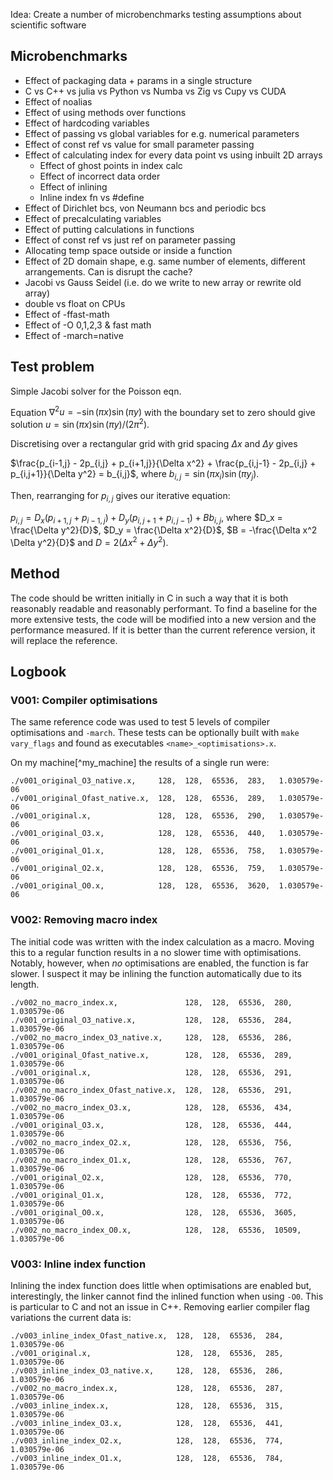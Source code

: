 Idea: Create a number of microbenchmarks testing assumptions about scientific software

## Microbenchmarks

- Effect of packaging data + params in a single structure
- C vs C++ vs julia vs Python vs Numba vs Zig vs Cupy vs CUDA
- Effect of noalias
- Effect of using methods over functions
- Effect of hardcoding variables
- Effect of passing vs global variables for e.g. numerical parameters
- Effect of const ref vs value for small parameter passing
- Effect of calculating index for every data point vs using inbuilt 2D arrays
  - Effect of ghost points in index calc
  - Effect of incorrect data order
  - Effect of inlining
  - Inline index fn vs #define
- Effect of Dirichlet bcs, von Neumann bcs and periodic bcs
- Effect of precalculating variables
- Effect of putting calculations in functions
- Effect of const ref vs just ref on parameter passing
- Allocating temp space outside or inside a function
- Effect of 2D domain shape, e.g. same number of elements, different arrangements. Can is disrupt the cache?
- Jacobi vs Gauss Seidel (i.e. do we write to new array or rewrite old array)
- double vs float on CPUs
- Effect of -ffast-math
- Effect of -O 0,1,2,3 & fast math
- Effect of -march=native

## Test problem

Simple Jacobi solver for the Poisson eqn.

Equation $\nabla^2 u = -\sin(\pi x) \sin(\pi y)$ with the boundary set to zero should give solution $u = \sin (\pi x) \sin(\pi y)/(2\pi^2)$.

Discretising over a rectangular grid with grid spacing $\Delta x$ and $\Delta y$ gives

$\frac{p_{i-1,j} - 2p_{i,j} + p_{i+1,j}}{\Delta x^2} + \frac{p_{i,j-1} - 2p_{i,j} + p_{i,j+1}}{\Delta y^2} = b_{i,j}$,
where $b_{i,j} = \sin(\pi x_i) \sin(\pi y_j)$.

Then, rearranging for $p_{i,j}$ gives our iterative equation:

$p_{i,j} = D_x (p_{i+1,j} + p_{i-1,j}) + D_y (p_{i,j+1} + p_{i,j-1}) + B b_{i,j},$
where $D_x = \frac{\Delta y^2}{D}$, $D_y = \frac{\Delta x^2}{D}$, $B = -\frac{\Delta x^2 \Delta y^2}{D}$ and $D = 2(\Delta x^2 + \Delta y^2)$.

## Method

The code should be written initially in C in such a way that it is both reasonably readable and reasonably performant. To find a baseline for the more extensive tests, the code will be modified into a new version and the performance measured. If it is better than the current reference version, it will replace the reference.

## Logbook

### V001: Compiler optimisations

The same reference code was used to test 5 levels of compiler optimisations and `-march`. These tests can be optionally built with `make vary_flags` and found as executables `<name>_<optimisations>.x`.

On my machine[^my_machine] the results of a single run were:

```
./v001_original_O3_native.x,     128,  128,  65536,  283,   1.030579e-06
./v001_original_Ofast_native.x,  128,  128,  65536,  289,   1.030579e-06
./v001_original.x,               128,  128,  65536,  290,   1.030579e-06
./v001_original_O3.x,            128,  128,  65536,  440,   1.030579e-06
./v001_original_O1.x,            128,  128,  65536,  758,   1.030579e-06
./v001_original_O2.x,            128,  128,  65536,  759,   1.030579e-06
./v001_original_O0.x,            128,  128,  65536,  3620,  1.030579e-06
```

### V002: Removing macro index

The initial code was written with the index calculation as a macro. Moving this to a regular function results in a no slower time with optimisations. Notably, however, when *no* optimisations are enabled, the function is far slower. I suspect it may be inlining the function automatically due to its length.

```
./v002_no_macro_index.x,               128,  128,  65536,  280,    1.030579e-06
./v001_original_O3_native.x,           128,  128,  65536,  284,    1.030579e-06
./v002_no_macro_index_O3_native.x,     128,  128,  65536,  286,    1.030579e-06
./v001_original_Ofast_native.x,        128,  128,  65536,  289,    1.030579e-06
./v001_original.x,                     128,  128,  65536,  291,    1.030579e-06
./v002_no_macro_index_Ofast_native.x,  128,  128,  65536,  291,    1.030579e-06
./v002_no_macro_index_O3.x,            128,  128,  65536,  434,    1.030579e-06
./v001_original_O3.x,                  128,  128,  65536,  444,    1.030579e-06
./v002_no_macro_index_O2.x,            128,  128,  65536,  756,    1.030579e-06
./v002_no_macro_index_O1.x,            128,  128,  65536,  767,    1.030579e-06
./v001_original_O2.x,                  128,  128,  65536,  770,    1.030579e-06
./v001_original_O1.x,                  128,  128,  65536,  772,    1.030579e-06
./v001_original_O0.x,                  128,  128,  65536,  3605,   1.030579e-06
./v002_no_macro_index_O0.x,            128,  128,  65536,  10509,  1.030579e-06
```

### V003: Inline index function

Inlining the index function does little when optimisations are enabled but, interestingly, the linker cannot find the inlined function when using `-O0`. This is particular to C and not an issue in C++. Removing earlier compiler flag variations the current data is:

```
./v003_inline_index_Ofast_native.x,  128,  128,  65536,  284,  1.030579e-06
./v001_original.x,                   128,  128,  65536,  285,  1.030579e-06
./v003_inline_index_O3_native.x,     128,  128,  65536,  286,  1.030579e-06
./v002_no_macro_index.x,             128,  128,  65536,  287,  1.030579e-06
./v003_inline_index.x,               128,  128,  65536,  315,  1.030579e-06
./v003_inline_index_O3.x,            128,  128,  65536,  441,  1.030579e-06
./v003_inline_index_O2.x,            128,  128,  65536,  774,  1.030579e-06
./v003_inline_index_O1.x,            128,  128,  65536,  784,  1.030579e-06
```
